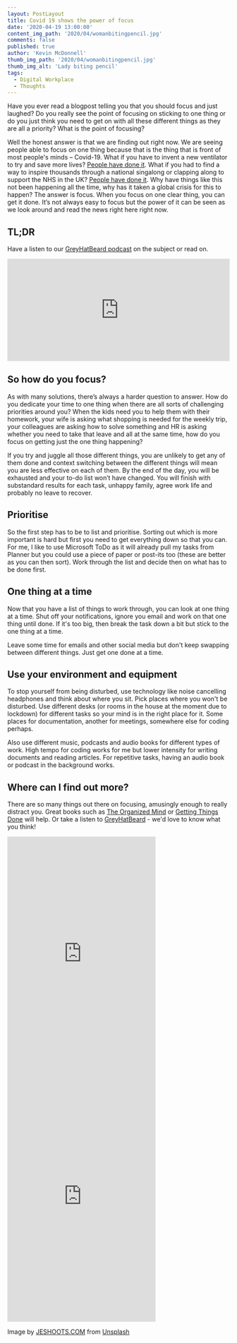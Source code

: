 ```yaml
---
layout: PostLayout
title: Covid 19 shows the power of focus
date: '2020-04-19 13:00:00'
content_img_path: '2020/04/womanbitingpencil.jpg'
comments: false
published: true
author: 'Kevin McDonnell'
thumb_img_path: '2020/04/womanbitingpencil.jpg'
thumb_img_alt: 'Lady biting pencil'
tags:
  - Digital Workplace
  - Thoughts
---
```


Have you ever read a blogpost telling you that you should focus and just laughed? Do you really see the point of focusing on sticking to one thing or do you just think you need to get on with all these different things as they are all a priority? What is the point of focusing?

Well the honest answer is that we are finding out right now. We are seeing people able to focus on one thing because that is the thing that is front of most people's minds – Covid-19. What if you have to invent a new ventilator to try and save more lives? [People have done it](https://www.bbc.co.uk/news/business-52309294). What if you had to find a way to inspire thousands through a national singalong or clapping along to support the NHS in the UK? [People have done it](https://www.bbc.co.uk/news/av/uk-52319191/coronavirus-uk-residents-clap-for-our-carers). Why have things like this not been happening all the time, why has it taken a global crisis for this to happen? The answer is focus. When you focus on one clear thing, you can get it done. It’s not always easy to focus but the power of it can be seen as we look around and read the news right here right now.

## TL;DR

Have a listen to our [GreyHatBeard podcast](https://www.greyhatbeard.com) on the subject or read on.

<iframe src="https://open.spotify.com/embed-podcast/episode/0uhfXIgSBvdf9EGcNsRJDl" width="100%" height="232" frameborder="0" allowtransparency="true" allow="encrypted-media"></iframe>

## So how do you focus?

As with many solutions, there’s always a harder question to answer. How do you dedicate your time to one thing when there are all sorts of challenging priorities around you? When the kids need you to help them with their homework, your wife is asking what shopping is needed for the weekly trip, your colleagues are asking how to solve something and HR is asking whether you need to take that leave and all at the same time, how do you focus on getting just the one thing happening?

If you try and juggle all those different things, you are unlikely to get any of them done and context switching between the different things will mean you are less effective on each of them. By the end of the day, you will be exhausted and your to-do list won’t have changed. You will finish with substandard results for each task, unhappy family, agree work life and probably no leave to recover.

## Prioritise

So the first step has to be to list and prioritise. Sorting out which is more important is hard but first you need to get everything down so that you can. For me, I like to use Microsoft ToDo as it will already pull my tasks from Planner but you could use a piece of paper or post-its too (these are better as you can then sort). Work through the list and decide then on what has to be done first.

## One thing at a time

Now that you have a list of things to work through, you can look at one thing at a time. Shut off your notifications, ignore you email and work on that one thing until done. If it's too big, then break the task down a bit but stick to the one thing at a time.

Leave some time for emails and other social media but don't keep swapping between different things. Just get one done at a time.

## Use your environment and equipment

To stop yourself from being disturbed, use technology like noise cancelling headphones and think about where you sit. Pick places where you won't be disturbed. Use different desks (or rooms in the house at the moment due to lockdown) for different tasks so your mind is in the right place for it. Some places for documentation, another for meetings, somewhere else for coding perhaps.

Also use different music, podcasts and audio books for different types of work. High tempo for coding works for me but lower intensity for writing documents and reading articles. For repetitive tasks, having an audio book or podcast in the background works.

## Where can I find out more?

There are so many things out there on focusing, amusingly enough to really distract you. Great books such as [The Organized Mind](https://www.amazon.co.uk/dp/B00M8PUC8K) or [Getting Things Done](https://www.amazon.co.uk/Getting-Things-Done-Stress-free-Productivity-ebook/dp/B00SHL3V8M) will help. Or take a listen to [GreyHatBeard](https://www.greyhatbeard.com/2020-04-17-show8part2/) - we'd love to know what you think!

<iframe type="text/html" width="336" height="550" frameborder="0" allowfullscreen style="max-width:100%" src="https://read.amazon.co.uk/kp/card?asin=B00M8PUC8K&preview=inline&linkCode=kpe&ref_=cm_sw_r_kb_dp_mkhNEbFBDP5D0" ></iframe>
<iframe type="text/html" width="336" height="550" frameborder="0" allowfullscreen style="max-width:100%" src="https://read.amazon.co.uk/kp/card?asin=B00SHL3V8M&preview=inline&linkCode=kpe&ref_=cm_sw_r_kb_dp_ilhNEbHQ0726J" ></iframe>

Image by [JESHOOTS.COM](https://unsplash.com/@jeshoots) from [Unsplash](https://Unsplash.com)
